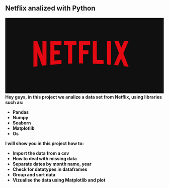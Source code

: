 ## Netflix analized with Python
![Netflix analize with Python](https://github.com/Fyevenes90/Netflix_python/blob/main/Netflix_logo.png)
<b>
Hey guys, in this project we analize a data set from Netflix, using libraries such as:
* Pandas  
* Numpy
* Seaborn
* Matplotlib
* Os

<b> I will show you in this project how to:
* Import the data from a csv
* How to deal with missing data 
* Separate dates by month name, year  
* Check for datatypes in dataframes  
* Group and sort data 
* Vizualise the data using Matplotlib and plot  
